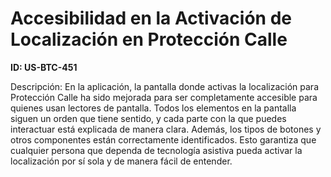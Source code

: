 # Accesibilidad en la Activación de Localización en Protección Calle

**ID: US-BTC-451**

Descripción: En la aplicación, la pantalla donde activas la localización para Protección Calle ha sido mejorada para ser completamente accesible para quienes usan lectores de pantalla. Todos los elementos en la pantalla siguen un orden que tiene sentido, y cada parte con la que puedes interactuar está explicada de manera clara. Además, los tipos de botones y otros componentes están correctamente identificados. Esto garantiza que cualquier persona que dependa de tecnología asistiva pueda activar la localización por sí sola y de manera fácil de entender.